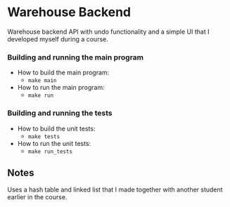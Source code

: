 # Warehouse Backend

Warehouse backend API with undo functionality and a simple UI that I developed myself during a course.
 
### Building and running the main program
- How to build the main program:
  - `make main`
- How to run the main program:
  - `make run`   

### Building and running the tests
- How to build the unit tests:
  - `make tests`
- How to run the unit tests:
  - `make run_tests` 
 
## Notes
Uses a hash table and linked list that I made together with another student earlier in the course.

